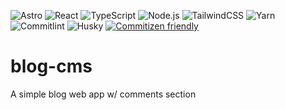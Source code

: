 ![Astro](https://img.shields.io/badge/Astro-BC52EE.svg?style=for-the-badge&logo=Astro&logoColor=white)
![React](https://img.shields.io/badge/react-%2320232a.svg?style=for-the-badge&logo=react&logoColor=%2361DAFB)
![TypeScript](https://img.shields.io/badge/TypeScript-3178C6.svg?style=for-the-badge&logo=TypeScript&logoColor=white)
![Node.js](https://img.shields.io/badge/Node.js-5FA04E.svg?style=for-the-badge&logo=nodedotjs&logoColor=white)
![TailwindCSS](https://img.shields.io/badge/Tailwind%20CSS-06B6D4.svg?style=for-the-badge&logo=Tailwind-CSS&logoColor=white)
![Yarn](https://img.shields.io/badge/yarn-%232C8EBB.svg?style=for-the-badge&logo=yarn&logoColor=white)
![Commitlint](https://img.shields.io/badge/commitlint-000000.svg?style=for-the-badge&logo=commitlint&logoColor=white)
![Husky](https://img.shields.io/badge/%F0%9F%90%B6%20Husky%20-%20%238888?logoColor=black)
[![Commitizen friendly](https://img.shields.io/badge/Commitizen-friendly-brightgreen.svg)](http://commitizen.github.io/cz-cli/)


# blog-cms
A simple blog web app w/ comments section
